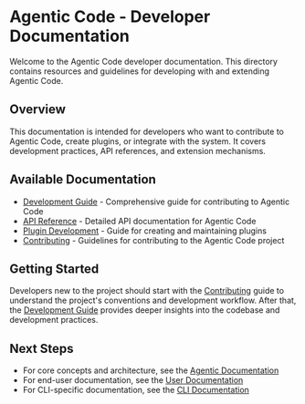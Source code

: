 # Agentic Code - Developer Documentation

Welcome to the Agentic Code developer documentation. This directory contains resources and guidelines for developing with and extending Agentic Code.

## Overview

This documentation is intended for developers who want to contribute to Agentic Code, create plugins, or integrate with the system. It covers development practices, API references, and extension mechanisms.

## Available Documentation

- [Development Guide](./development-guide.md) - Comprehensive guide for contributing to Agentic Code
- [API Reference](./api-reference.md) - Detailed API documentation for Agentic Code
- [Plugin Development](./plugin-development.md) - Guide for creating and maintaining plugins
- [Contributing](./contributing.md) - Guidelines for contributing to the Agentic Code project

## Getting Started

Developers new to the project should start with the [Contributing](./contributing.md) guide to understand the project's conventions and development workflow. After that, the [Development Guide](./development-guide.md) provides deeper insights into the codebase and development practices.

## Next Steps

- For core concepts and architecture, see the [Agentic Documentation](../agentic/README.md)
- For end-user documentation, see the [User Documentation](../user/README.md)
- For CLI-specific documentation, see the [CLI Documentation](../cli/README.md)